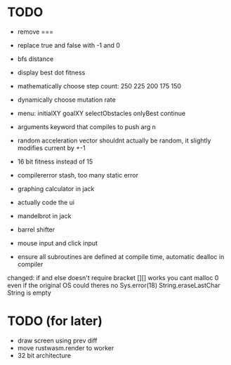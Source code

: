 # TODO

* remove ===
* replace true and false with -1 and 0
* bfs distance
* display best dot fitness
* mathematically choose step count: 250 225 200 175 150
* dynamically choose mutation rate
* menu: initialXY goalXY selectObstacles onlyBest continue
* arguments keyword that compiles to push arg n
* random acceleration vector shouldnt actually be random, it slightly modifies current by +-1
* 16 bit fitness instead of 15

* compilererror stash, too many static error
* graphing calculator in jack
* actually code the ui
* mandelbrot in jack
* barrel shifter
* mouse input and click input
* ensure all subroutines are defined at compile time, automatic dealloc in compiler

changed:
if and else doesn't require bracket
[][] works
you cant malloc 0 even if the original OS could
theres no Sys.error(18) String.eraseLastChar String is empty


# TODO (for later)
* draw screen using prev diff
* move rustwasm.render to worker
* 32 bit architecture